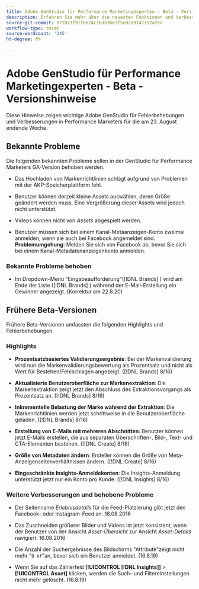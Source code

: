 ```yaml
---
title: Adobe GenStudio für Performance Marketingexperten - Beta - Versionshinweise
description: Erfahren Sie mehr über die neuesten Funktionen und Verbesserungen des Adobe GenStudio für Performance Marketingexperten.
source-git-commit: 071871f91f0624c1bdb3be3f5ed2d9742352afea
workflow-type: tm+mt
source-wordcount: '345'
ht-degree: 0%

---
```



# Adobe GenStudio für Performance Marketingexperten - Beta - Versionshinweise

Diese Hinweise zeigen wichtige Adobe GenStudio für Fehlerbehebungen und Verbesserungen in Performance Marketers für die am 23. August endende Woche.

## Bekannte Probleme

Die folgenden bekannten Probleme sollen in der GenStudio für Performance Marketers GA-Version behoben werden.

* Das Hochladen von Markenrichtlinien schlägt aufgrund von Problemen mit der AKP-Speicherplattform fehl. <!-- GS-4369 -->

* Benutzer können derzeit kleine Assets auswählen, deren Größe geändert werden muss. Eine Vergrößerung dieser Assets wird jedoch nicht unterstützt. <!-- GS-3131 -->

* Videos können nicht von _Assets_ abgespielt werden. <!-- GS-3846 -->

* Benutzer müssen sich bei einem Kanal-Metaanzeigen-Konto zweimal anmelden, wenn sie auch bei Facebook angemeldet sind. **Problemumgehung**: Melden Sie sich von Facebook ab, bevor Sie sich bei einem Kanal-Metadatenanzeigenkonto anmelden.

### Bekannte Probleme behoben

* Im Dropdown-Menü &quot;Eingabeaufforderung&quot;([!DNL Brands] ) wird am Ende der Liste ([!DNL Brands] ) während der E-Mail-Erstellung ein Gewinner angezeigt. (Korrektur am 22.8.20) <!-- GS-4077 -->

## Frühere Beta-Versionen

Frühere Beta-Versionen umfassten die folgenden Highlights und Fehlerbehebungen.

### Highlights

* **Prozentsatzbasiertes Validierungsergebnis**: Bei der Markenvalidierung wird nun die Markenvalidierungsbewertung als Prozentsatz und nicht als Wert für Bestehen/Fehlschlagen angezeigt. ([!DNL Brands] 8/16)

* **Aktualisierte Benutzeroberfläche zur Markenextraktion**: Die Markenextraktion zeigt jetzt den Abschluss des Extraktionsvorgangs als Prozentsatz an. ([!DNL Brands] 8/16)

* **Inkrementelle Belastung der Marke während der Extraktion**: Die Markenrichtlinien werden jetzt schrittweise in die Benutzeroberfläche geladen. ([!DNL Brands] 8/16)

* **Erstellung von E-Mails mit mehreren Abschnitten**: Benutzer können jetzt E-Mails erstellen, die aus separaten Überschriften-, Bild-, Text- und CTA-Elementen bestehen. ([!DNL Create] 8/16)

* **Größe von Metadaten ändern**: Ersteller können die Größe von Meta-Anzeigenseitenverhältnissen ändern. ([!DNL Create] 8/16)

* **Eingeschränkte Insights-Anmeldekonten**: Die Insights-Anmeldung unterstützt jetzt nur ein Konto pro Kunde. ([!DNL Insights] 8/16)

### Weitere Verbesserungen und behobene Probleme

* Der Seitenname _Erlebnisdetails_ für die Feed-Platzierung gibt jetzt den Facebook- oder Instagram-Feed an. 16.08.2016

* Das Zuschneiden größerer Bilder und Videos ist jetzt konsistent, wenn der Benutzer von der Ansicht _Asset-Übersicht_ zur Ansicht _Asset-Details_ navigiert.  16.08.2016

* Die Anzahl der Suchergebnisse des Bildschirms &quot;Attribute&quot;zeigt nicht mehr &quot;`0 of`&quot;an, bevor sich ein Benutzer anmeldet.  (16.8.19) <!-- GS- 3665 -->

* Wenn Sie auf das Zählerfeld **[!UICONTROL [!DNL Insights]]** > **[!UICONTROL Asset]** klicken, werden die Such- und Filtereinstellungen nicht mehr gelöscht. (16.8.19) <!-- GS-3476 -->
